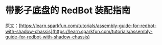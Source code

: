 # 带影子底盘的 RedBot 装配指南

原文：[https://learn.sparkfun.com/tutorials/assembly-guide-for-redbot-with-shadow-chassis](https://learn.sparkfun.com/tutorials/assembly-guide-for-redbot-with-shadow-chassis)